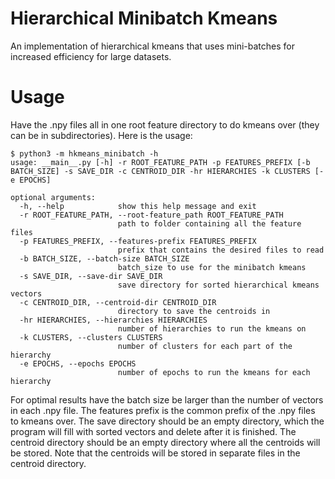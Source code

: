 # Hierarchical Minibatch Kmeans
An implementation of hierarchical kmeans that uses mini-batches for increased efficiency for large datasets.

# Usage
Have the .npy files all in one root feature directory to do kmeans over (they can be in subdirectories). Here is the usage:

```
$ python3 -m hkmeans_minibatch -h
usage: __main__.py [-h] -r ROOT_FEATURE_PATH -p FEATURES_PREFIX [-b BATCH_SIZE] -s SAVE_DIR -c CENTROID_DIR -hr HIERARCHIES -k CLUSTERS [-e EPOCHS]

optional arguments:
  -h, --help            show this help message and exit
  -r ROOT_FEATURE_PATH, --root-feature_path ROOT_FEATURE_PATH
                        path to folder containing all the feature files
  -p FEATURES_PREFIX, --features-prefix FEATURES_PREFIX
                        prefix that contains the desired files to read
  -b BATCH_SIZE, --batch-size BATCH_SIZE
                        batch_size to use for the minibatch kmeans
  -s SAVE_DIR, --save-dir SAVE_DIR
                        save directory for sorted hierarchical kmeans vectors
  -c CENTROID_DIR, --centroid-dir CENTROID_DIR
                        directory to save the centroids in
  -hr HIERARCHIES, --hierarchies HIERARCHIES
                        number of hierarchies to run the kmeans on
  -k CLUSTERS, --clusters CLUSTERS
                        number of clusters for each part of the hierarchy
  -e EPOCHS, --epochs EPOCHS
                        number of epochs to run the kmeans for each hierarchy
```

For optimal results have the batch size be larger than the number of vectors in each .npy file. The features prefix is the common prefix of the .npy files to kmeans over. The save directory should be an empty directory, which the program will fill with sorted vectors and delete after it is finished. The centroid directory should be an empty directory where all the centroids will be stored. Note that the centroids will be stored in separate files in the centroid directory.
